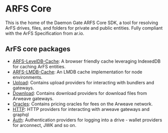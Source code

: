 # ARFS Core

This is the home of the Daemon Gate ARFS Core SDK, a tool for resolving ArFS drives, files, and folders for private and public entities. Fully compliant with the ArFS Specification from ar.io.

## ArFS core packages

- [ARFS-LevelDB-Cache](./arfs-leveldb-cache/README.md): A browser friendly cache leveraging IndexedDB for caching ArFS entities.
- [ARFS-LMDB-Cache](./arfs-leveldb-cache/README.md): An LMDB cache implementation for node environments.
- [Upload](./upload/README.md): Contains upload providers for interacting with bundlers and gateways.
- [Download](./download/README.md): Contains download providers for download files from Arweave gateways.
- [Oracles](./oracles/README.md): Contains pricing oracles for fees on the Arweave network.
- [HTTP](./http/README.md): HTTP providers for interacting with arweave gateways and graphql
- [Auth](./auth/README.md): Authentication providers for logging into a drive - wallet providers for arconnect, JWK and so on.
